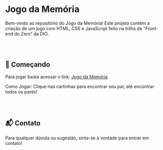 # Jogo da Memória

Bem-vindo ao repositório do Jogo da Memória! Este projeto contém a criação de um jogo com HTML, CSS e JavaScript feito na trilha de "Front-end do Zero" da DIO.

<br><br>

## 🚀 Começando

Para jogar basta acessar o link: [Jogo da Memória](https://dudazt.github.io/Jogo-da-Memoria/)

Como Jogar: Clique nas cartinhas para encontrar seu par, até encontrar todos os pares!

<br><br>

## 📬 Contato

Para qualquer dúvida ou sugestão, sinta-se à vontade para entrar em contato!
